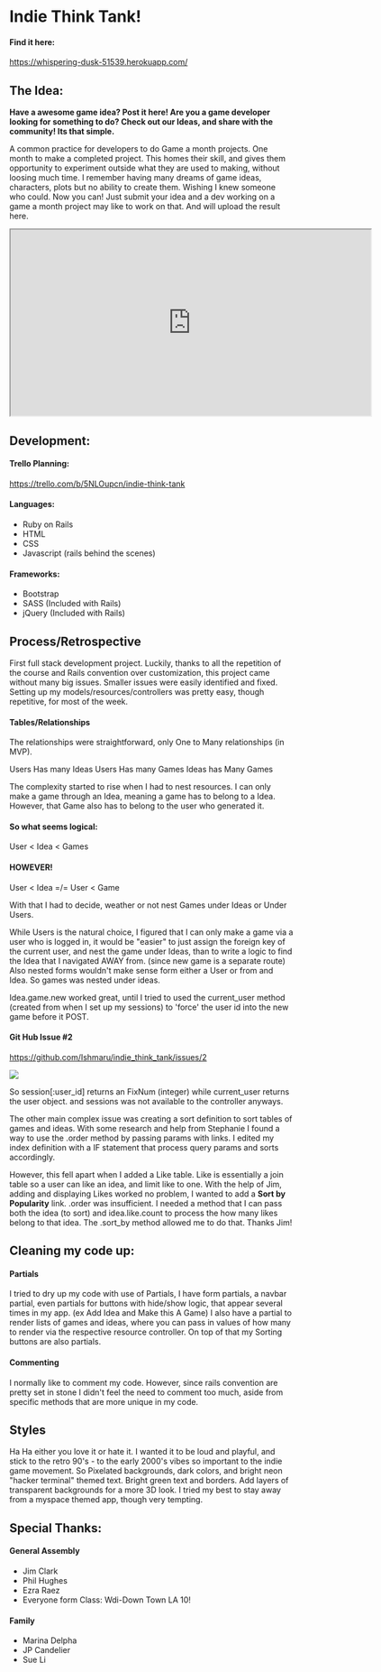 # Indie Think Tank!

#### Find it here:
https://whispering-dusk-51539.herokuapp.com/

## The Idea:
__Have a awesome game idea? Post it here!
Are you a game developer looking for something to do? Check out our Ideas, and share with the community!
Its that simple.__

A common practice for developers to do Game a month projects. One month to make a completed project. This homes their skill, and gives them opportunity to experiment outside what they are used to making, without loosing much time.
I remember having many dreams of game ideas, characters, plots but no ability to create them. Wishing I knew someone who could. Now you can!
Just submit your idea and a dev working on a game a month project may like to work on that. And will upload the result here.

<iframe src="https://drive.google.com/file/d/0B3PzzLC9kOUFV0E1ZkJ1QjIxYVE/preview" width="640" height="330"></iframe>

## Development: 

#### Trello Planning:
https://trello.com/b/5NLOupcn/indie-think-tank

#### Languages:
* Ruby on Rails
* HTML
* CSS
* Javascript (rails behind the scenes)

#### Frameworks:
* Bootstrap
* SASS (Included with Rails)
* jQuery (Included with Rails)

## Process/Retrospective
First full stack development project. Luckily, thanks to all the repetition of the course and Rails convention over customization, this project came without many big issues. Smaller issues were easily identified and fixed. Setting up my models/resources/controllers was pretty easy, though repetitive, for most of the week. 

#### Tables/Relationships
The relationships were straightforward, only One to Many relationships (in MVP).

Users Has many Ideas
Users Has many Games
Ideas has Many Games

The complexity started to rise when I had to nest resources. I can only make a game through an Idea, meaning a game has to belong to a Idea. However, that Game also has to belong to the user who generated it.

#### So what seems logical:
User < Idea < Games

#### HOWEVER!

User < Idea =/= User < Game

With that I had to decide, weather or not nest Games under Ideas or Under Users.

While Users is the natural choice, I figured that I can only make a game via a user who is logged in, it would be "easier" to just assign the foreign key of the current user, and nest the game under Ideas, than to write a logic to find the Idea that I navigated AWAY from. (since new game is a separate route) Also nested forms wouldn't make sense form either a User or from and Idea. So games was nested under ideas.

Idea.game.new worked great, until I tried to used the current_user method (created from when I set up my sessions) to 'force' the user id into the new game before it POST.

#### Git Hub Issue #2

https://github.com/Ishmaru/indie_think_tank/issues/2

![](https://cloud.githubusercontent.com/assets/18603064/15897277/c1f42328-2d48-11e6-896b-3ad40968e5c1.png)


So session[:user_id] returns an FixNum (integer) while current_user returns the user object.
and sessions was not available to the controller anyways.

The other main complex issue was creating a sort definition to sort tables of games and ideas.
With some research and help from Stephanie I found a way to use the .order method by passing params with links. I edited my index definition with a IF statement that process query params and sorts accordingly.

However, this fell apart when I added a Like table. Like is essentially a join table so a user can like an idea, and limit like to one. With the help of Jim, adding and displaying Likes worked no problem, I wanted to add a __Sort by Popularity__ link. .order was insufficient. I needed a method that I can pass both the idea (to sort) and idea.like.count to process the how many likes belong to that idea. The .sort_by method allowed me to do that. Thanks Jim!

## Cleaning my code up:

#### Partials
I tried to dry up my code with use of Partials, I have form partials, a navbar partial, even partials for buttons with hide/show logic, that appear several times in my app. (ex Add Idea and Make this A Game) I also have a partial to render lists of games and ideas, where you can pass in values of how many to render via the respective resource controller. On top of that my Sorting buttons are also partials.

#### Commenting
I normally like to comment my code. However, since rails convention are pretty set in stone I didn't feel the need to comment too much, aside from specific methods that are more unique in my code.

## Styles

Ha Ha either you love it or hate it. I wanted it to be loud and playful, and stick to the retro 90's - to the early 2000's vibes so important to the indie game movement. So Pixelated backgrounds, dark colors, and bright neon "hacker terminal" themed text. Bright green text and borders. Add layers of transparent backgrounds for a more 3D look. I tried my best to stay away from a myspace themed app, though very tempting.


## Special Thanks:
#### General Assembly
* Jim Clark
* Phil Hughes
* Ezra Raez
* Everyone form Class: Wdi-Down Town LA 10!

#### Family
* Marina Delpha
* JP Candelier
* Sue Li

